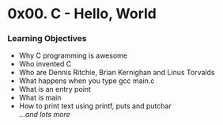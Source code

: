 # 0x00. C - Hello, World  
  
### Learning Objectives  
- Why C programming is awesome  
- Who invented C  
- Who are Dennis Ritchie, Brian Kernighan and Linus Torvalds  
- What happens when you type gcc main.c  
- What is an entry point  
- What is main  
- How to print text using printf, puts and putchar  
*...and lots more*
